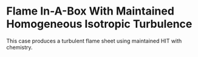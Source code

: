 # Flame In-A-Box With Maintained Homogeneous Isotropic Turbulence

This case produces a turbulent flame sheet using maintained HIT with chemistry.
